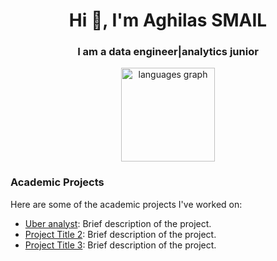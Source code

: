 <h1 align="center">Hi 👋, I'm Aghilas SMAIL</h1>
<h3 align="center">I am a data engineer|analytics junior</h3>

<div align="center">
  <img src="https://github-readme-stats.vercel.app/api/top-langs?username=aghilas1999&locale=en&hide_title=false&layout=compact&card_width=320&langs_count=5&theme=dracula&hide_border=false&order=2" height="150" alt="languages graph"  />
</div>

### Academic Projects
Here are some of the academic projects I've worked on:

- [Uber analyst]([https://github.com/aghilas1999/academic-project-1](https://github.com/aghilas1999/Uber_analyse)): Brief description of the project.
- [Project Title 2](https://github.com/aghilas1999/academic-project-2): Brief description of the project.
- [Project Title 3](https://github.com/aghilas1999/academic-project-3): Brief description of the project.
